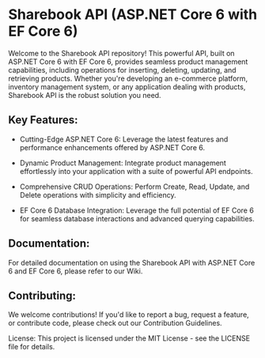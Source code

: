 # Sharebook API (ASP.NET Core 6 with EF Core 6)
Welcome to the Sharebook API repository! This powerful API, built on ASP.NET Core 6 with EF Core 6, provides seamless product management capabilities, including operations for inserting, deleting, updating, and retrieving products. Whether you're developing an e-commerce platform, inventory management system, or any application dealing with products, Sharebook API is the robust solution you need.

## Key Features:
* Cutting-Edge ASP.NET Core 6: Leverage the latest features and performance enhancements offered by ASP.NET Core 6.

* Dynamic Product Management: Integrate product management effortlessly into your application with a suite of powerful API endpoints.

* Comprehensive CRUD Operations: Perform Create, Read, Update, and Delete operations with simplicity and efficiency.

* EF Core 6 Database Integration: Leverage the full potential of EF Core 6 for seamless database interactions and advanced querying capabilities.

## Documentation:
For detailed documentation on using the Sharebook API with ASP.NET Core 6 and EF Core 6, please refer to our Wiki.

## Contributing:
We welcome contributions! If you'd like to report a bug, request a feature, or contribute code, please check out our Contribution Guidelines.

License:
This project is licensed under the MIT License - see the LICENSE file for details.
